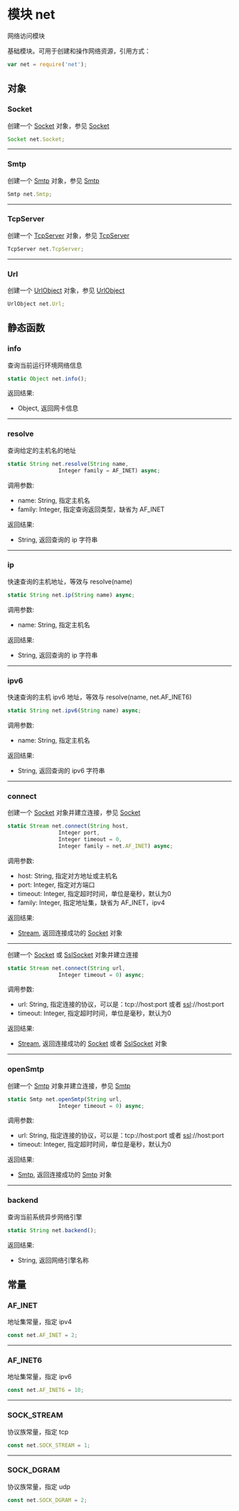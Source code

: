 # 模块 net
网络访问模块

基础模块。可用于创建和操作网络资源，引用方式：
```JavaScript
var net = require('net');
```

## 对象
        
### Socket
创建一个 [Socket](../../object/ifs/Socket.md) 对象，参见 [Socket](../../object/ifs/Socket.md)
```JavaScript
Socket net.Socket;
```

--------------------------
### Smtp
创建一个 [Smtp](../../object/ifs/Smtp.md) 对象，参见 [Smtp](../../object/ifs/Smtp.md)
```JavaScript
Smtp net.Smtp;
```

--------------------------
### TcpServer
创建一个 [TcpServer](../../object/ifs/TcpServer.md) 对象，参见 [TcpServer](../../object/ifs/TcpServer.md)
```JavaScript
TcpServer net.TcpServer;
```

--------------------------
### Url
创建一个 [UrlObject](../../object/ifs/UrlObject.md) 对象，参见 [UrlObject](../../object/ifs/UrlObject.md)
```JavaScript
UrlObject net.Url;
```

## 静态函数
        
### info
查询当前运行环境网络信息
```JavaScript
static Object net.info();
```

返回结果:
* Object, 返回网卡信息

--------------------------
### resolve
查询给定的主机名的地址
```JavaScript
static String net.resolve(String name,
                Integer family = AF_INET) async;
```

调用参数:
* name: String, 指定主机名
* family: Integer, 指定查询返回类型，缺省为 AF_INET

返回结果:
* String, 返回查询的 ip 字符串

--------------------------
### ip
快速查询的主机地址，等效与 resolve(name)
```JavaScript
static String net.ip(String name) async;
```

调用参数:
* name: String, 指定主机名

返回结果:
* String, 返回查询的 ip 字符串

--------------------------
### ipv6
快速查询的主机 ipv6 地址，等效与 resolve(name, net.AF_INET6)
```JavaScript
static String net.ipv6(String name) async;
```

调用参数:
* name: String, 指定主机名

返回结果:
* String, 返回查询的 ipv6 字符串

--------------------------
### connect
创建一个 [Socket](../../object/ifs/Socket.md) 对象并建立连接，参见 [Socket](../../object/ifs/Socket.md)
```JavaScript
static Stream net.connect(String host,
                Integer port,
                Integer timeout = 0,
                Integer family = net.AF_INET) async;
```

调用参数:
* host: String, 指定对方地址或主机名
* port: Integer, 指定对方端口
* timeout: Integer, 指定超时时间，单位是毫秒，默认为0
* family: Integer, 指定地址集，缺省为 AF_INET，ipv4

返回结果:
* [Stream](../../object/ifs/Stream.md), 返回连接成功的 [Socket](../../object/ifs/Socket.md) 对象

--------------------------
创建一个 [Socket](../../object/ifs/Socket.md) 或 [SslSocket](../../object/ifs/SslSocket.md) 对象并建立连接
```JavaScript
static Stream net.connect(String url,
                Integer timeout = 0) async;
```

调用参数:
* url: String, 指定连接的协议，可以是：tcp://host:port 或者 [ssl](ssl.md)://host:port
* timeout: Integer, 指定超时时间，单位是毫秒，默认为0

返回结果:
* [Stream](../../object/ifs/Stream.md), 返回连接成功的 [Socket](../../object/ifs/Socket.md) 或者 [SslSocket](../../object/ifs/SslSocket.md) 对象

--------------------------
### openSmtp
创建一个 [Smtp](../../object/ifs/Smtp.md) 对象并建立连接，参见 [Smtp](../../object/ifs/Smtp.md)
```JavaScript
static Smtp net.openSmtp(String url,
                Integer timeout = 0) async;
```

调用参数:
* url: String, 指定连接的协议，可以是：tcp://host:port 或者 [ssl](ssl.md)://host:port
* timeout: Integer, 指定超时时间，单位是毫秒，默认为0

返回结果:
* [Smtp](../../object/ifs/Smtp.md), 返回连接成功的 [Smtp](../../object/ifs/Smtp.md) 对象

--------------------------
### backend
查询当前系统异步网络引擎
```JavaScript
static String net.backend();
```

返回结果:
* String, 返回网络引擎名称

## 常量
        
### AF_INET
地址集常量，指定 ipv4
```JavaScript
const net.AF_INET = 2;
```

--------------------------
### AF_INET6
地址集常量，指定 ipv6
```JavaScript
const net.AF_INET6 = 10;
```

--------------------------
### SOCK_STREAM
协议族常量，指定 tcp
```JavaScript
const net.SOCK_STREAM = 1;
```

--------------------------
### SOCK_DGRAM
协议族常量，指定 udp
```JavaScript
const net.SOCK_DGRAM = 2;
```

